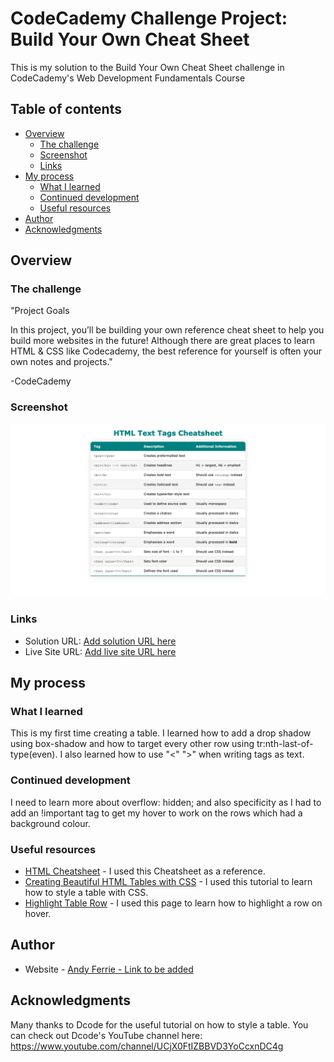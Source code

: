 # CodeCademy Challenge Project: Build Your Own Cheat Sheet

This is my solution to the Build Your Own Cheat Sheet challenge in CodeCademy's Web Development Fundamentals Course

## Table of contents

- [Overview](#overview)
  - [The challenge](#the-challenge)
  - [Screenshot](#screenshot)
  - [Links](#links)
- [My process](#my-process)
  - [What I learned](#what-i-learned)
  - [Continued development](#continued-development)
  - [Useful resources](#useful-resources)
- [Author](#author)
- [Acknowledgments](#acknowledgments)

## Overview

### The challenge

"Project Goals

In this project, you’ll be building your own reference cheat sheet to help you build more websites in the future! Although there are great places to learn HTML & CSS like Codecademy, the best reference for yourself is often your own notes and projects."

-CodeCademy

### Screenshot

![Final Result](./screenshot.png)

### Links

- Solution URL: [Add solution URL here]()
- Live Site URL: [Add live site URL here]()

## My process

### What I learned

This is my first time creating a table. I learned how to add a drop shadow using box-shadow and how to target every other row using tr:nth-last-of-type(even). I also learned how to use "&lt;" "&gt;" when writing tags as text. 

### Continued development

I need to learn more about overflow: hidden; and also specificity as I had to add an !important tag to get my hover to work on the rows which had a background colour.

### Useful resources

- [HTML Cheatsheet](https://web.stanford.edu/group/csp/cs21/htmlcheatsheet.pdf) - I used this Cheatsheet as a reference. 
- [Creating Beautiful HTML Tables with CSS](https://dev.to/dcodeyt/creating-beautiful-html-tables-with-css-428l) - I used this tutorial to learn how to style a table with CSS.
- [Highlight Table Row](https://www.textfixer.com/tutorials/highlight-table-row.php) - I used this page to learn how to highlight a row on hover.

## Author

- Website - [Andy Ferrie - Link to be added]()

## Acknowledgments

Many thanks to Dcode for the useful tutorial on how to style a table. You can check out Dcode's YouTube channel here: https://www.youtube.com/channel/UCjX0FtIZBBVD3YoCcxnDC4g